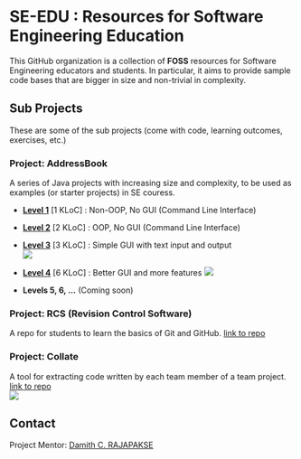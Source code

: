 # SE-EDU : Resources for Software Engineering Education
This GitHub organization is a collection of **FOSS** resources for Software Engineering educators and students. 
In particular, it aims to provide sample code bases that are bigger in size and non-trivial in complexity.

## Sub Projects
These are some of the sub projects (come with code, learning outcomes, exercises, etc.) 

### Project: AddressBook 
A series of Java projects with increasing size and complexity, to be used as examples (or starter projects) in SE couress.
  * [**Level 1**](../../../addressbook-level1) [1 KLoC] : Non-OOP, No GUI (Command Line Interface)
  * [**Level 2**](../../../addressbook-level2) [2 KLoC] : OOP, No GUI (Command Line Interface)
  * [**Level 3**](../../../addressbook-level3) [3 KLoC] : Simple GUI with text input and output<br>
    <img src="../../../addressbook-level3/blob/master/doc/images/Ui.png" >
    
  * [**Level 4**](../../../addressbook-level4) [6 KLoC] : Better GUI and more features
    <img src="../../../addressbook-level4/raw/master/docs/images/Ui.png" >
    
  * **Levels 5, 6, ...** (Coming soon)
  
### Project: RCS (Revision Control Software) 
A repo for students to learn the basics of Git and GitHub. [link to repo](../../../rcs)

### Project: Collate
A tool for extracting code written by each team member of a team project. [link to repo](../../../collate)<br>
<img src="../../../collate/raw/master/docs/images/collate-overview.gif" >

## Contact 
Project Mentor: [Damith C. RAJAPAKSE](http://www.comp.nus.edu.sg/~damithch)

